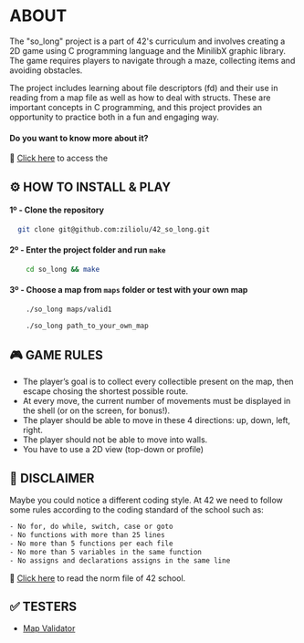 
# ABOUT

The "so_long" project is a part of 42's curriculum and involves creating a 2D game using C programming language and the MinilibX graphic library. The game requires players to navigate through a maze, collecting items and avoiding obstacles.

The project includes learning about file descriptors (fd) and their use in reading from a map file as well as how to deal with structs. These are important concepts in C programming, and this project provides an opportunity to practice both in a fun and engaging way.

#### Do you want to know more about it? 
🔗 [Click here](https://github.com/ziliolu/42_so_long/blob/main/so_long_subject.pdf) to access the 
## ⚙️ HOW TO INSTALL & PLAY 

#### 1º - Clone the repository

```bash
  git clone git@github.com:ziliolu/42_so_long.git
```

#### 2º - Enter the project folder and run `make`

```bash
    cd so_long && make 
```

#### 3º - Choose a map from `maps` folder or test with your own map 

```bash
    ./so_long maps/valid1
```
```bash
    ./so_long path_to_your_own_map
```

## 🎮 GAME RULES

- The player’s goal is to collect every collectible present on the map, then escape chosing the shortest possible route.
- At every move, the current number of movements must be displayed in the shell (or on the screen, for bonus!).
- The player should be able to move in these 4 directions: up, down, left, right.
- The player should not be able to move into walls.
- You have to use a 2D view (top-down or profile)


## 🚨 DISCLAIMER 

Maybe you could notice a different coding style.
At 42 we need to follow some rules according to the coding standard of the school such as:

```bash
- No for, do while, switch, case or goto 
- No functions with more than 25 lines 
- No more than 5 functions per each file
- No more than 5 variables in the same function
- No assigns and declarations assigns in the same line
```
🔗 [Click here](https://github.com/MagicHatJo/-42-Norm/blob/master/norme.en.pdf) to read the norm file of 42 school. 


##  ✅ TESTERS

- [Map Validator](https://github.com/Nuno-Jesus/so_long_map_validator)
